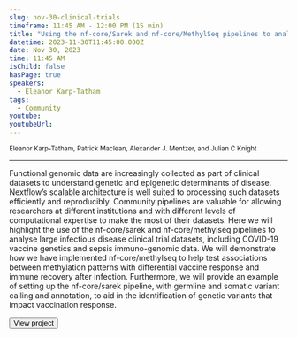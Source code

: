 ```yaml
---
slug: nov-30-clinical-trials
timeframe: 11:45 AM - 12:00 PM (15 min)
title: "Using the nf-core/Sarek and nf-core/MethylSeq pipelines to analyse large clinical trial datasets"
datetime: 2023-11-30T11:45:00.000Z
date: Nov 30, 2023
time: 11:45 AM
isChild: false
hasPage: true
speakers:
  - Eleanor Karp-Tatham
tags:
  - Community
youtube:
youtubeUrl:
---
```

<div className="mb-4">
  <small className="typo-small">
    Eleanor Karp-Tatham, Patrick Maclean, Alexander J. Mentzer, and Julian C Knight
  </small>
</div>

<hr className="border-t border-gray-50 mb-4 opacity-20" />

Functional genomic data are increasingly collected as part of clinical datasets to understand genetic and epigenetic determinants of disease. Nextflow’s scalable architecture is well suited to processing such datasets efficiently and reproducibly. Community pipelines are valuable for allowing researchers at different institutions and with different levels of computational expertise to make the most of their datasets. Here we will highlight the use of the nf-core/sarek and nf-core/methylseq pipelines to analyse large infectious disease clinical trial datasets, including COVID-19 vaccine genetics and sepsis immuno-genomic data. We will demonstrate how we have implemented nf-core/methylseq to help test associations between methylation patterns with differential vaccine response and immune recovery after infection. Furthermore, we will provide an example of setting up the nf-core/sarek pipeline, with germline and somatic variant calling and annotation, to aid in the identification of genetic variants that impact vaccination response.

<div>
  <Button to="https://www.well.ox.ac.uk/" variant="secondary" size="md" arrow>
    View project
  </Button>
</div>
